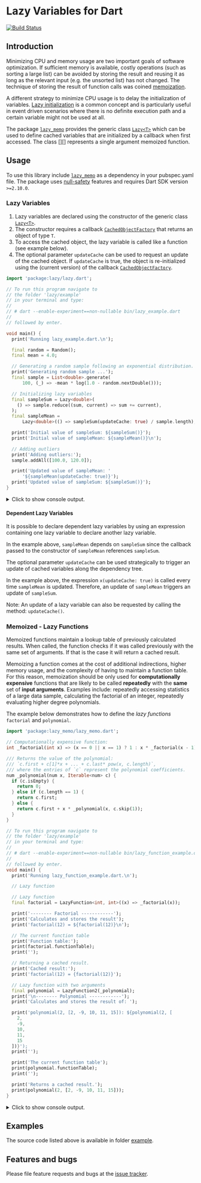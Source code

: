 
# Lazy Variables for Dart

[![Build Status](https://travis-ci.com/simphotonics/lazy_memo.svg?branch=main)](https://travis-ci.com/simphotonics/lazy_memo)


## Introduction

Minimizing CPU and memory usage are two important goals of software optimization.
If sufficient memory is available, costly operations (such as sorting a large list)
can be avoided by storing the result and reusing it as long as the relevant
input (e.g. the unsorted list) has not changed.
The technique of storing the result of function calls
was coined [memoization][memoization].


A different strategy to minimize CPU usage is to delay the initialization of variables.
[Lazy initialization][lazy_initialization] is a common concept and is particularly useful in
event driven scenarios where there is no definite execution path and a certain variable might not be used at all.

The package [`lazy_memo`][lazy_memo] provides the generic class [`Lazy<T>`][Lazy]
which can be used to define cached variables that are initialized by a callback when first accessed.
The class [][] represents a single argument memoized function.


## Usage

To use this library include [`lazy_memo`][lazy_memo] as a dependency in your pubspec.yaml file.
The package uses [null-safety] features and requires Dart SDK version `>=2.10.0`.

### Lazy Variables

1. Lazy variables are declared using the constructor of the generic class [`Lazy<T>`][Lazy].
2. The constructor requires a callback [`CachedObjectFactory`][CachedObjectFactory] that returns an  object of type `T`.
3. To access the cached object, the lazy variable is called like a function (see example below).
4. The optional parameter `updateCache` can be used to request an update of the cached object.
   If `updateCache` is true, the object is re-initialized using the (current version) of the callback [`CachedObjectFactory`][CachedObjectFactory].

```Dart
import 'package:lazy/lazy.dart';

// To run this program navigate to
// the folder 'lazy/example'
// in your terminal and type:
//
// # dart --enable-experiment==non-nullable bin/lazy_example.dart
//
// followed by enter.

void main() {
  print('Running lazy_example.dart.\n');

  final random = Random();
  final mean = 4.0;

  // Generating a random sample following an exponential distribution.
  print('Generating random sample ...');
  final sample = List<double>.generate(
      100, (_) => -mean * log(1.0 - random.nextDouble()));

  // Initializing lazy variables
  final sampleSum = Lazy<double>(
    () => sample.reduce((sum, current) => sum += current),
  );
  final sampleMean =
      Lazy<double>(() => sampleSum(updateCache: true) / sample.length);

  print('Initial value of sampleSum: ${sampleSum()}');
  print('Initial value of sampleMean: ${sampleMean()}\n');

  // Adding outliers
  print('Adding outliers:');
  sample.addAll([100.0, 120.0]);

  print('Updated value of sampleMean: '
      '${sampleMean(updateCache: true)}');
  print('Updated value of sampleSum: ${sampleSum()}');
}
```
<details>  <summary> Click to show console output. </summary>

 ```Console
 $ dart --enable-experiment=non-nullable example/bin/lazy_example.dart
 Running lazy_example.dart.

 Generating random sample ...
 Initial value of sampleSum: 415.9556128306705
 Initial value of sampleMean: 4.159556128306705

 Adding outliers:
 Updated value of sampleMean: 6.234858949320299
 Updated value of sampleSum: 635.9556128306705
 ```
</details>


#### Dependent Lazy Variables

It is possible to declare dependent lazy variables by using an
expression containing one lazy variable to declare another lazy variable.

In the example above, `sampleMean` depends on `sampleSum` since the callback passed
to the constructor of `sampleMean` references `sampleSum`.

The optional parameter `updateCache` can be used strategically to trigger an
update of cached variables along the
dependency tree.

In the example above, the expression `x(updateCache: true)` is called
every time `sampleMean` is updated. Therefore, an update of `sampleMean` triggers an update of `sampleSum`.

Note: An update of a lazy variable can also be requested by calling the
method: `updateCache()`.

### Memoized - Lazy Functions

Memoized functions maintain a lookup table of previously calculated results. When called, the
function checks if it was called previously with the same set of arguments.
If that is the case it will return a cached result.

Memoizing a function comes at the cost of additional indirections,
higher memory usage, and the complexity of having to maintain a function table.
For this reason, memoization should be only used for
**computationally expensive** functions that are likely to be
called **repeatedly** with the **same** set of **input arguments**.
Examples include: repeatedly accessing statistics of a large
data sample, calculating the factorial of an integer,
repeatedly evaluating higher degree polynomials.

The example below demonstrates how to define the *lazy functions*
`factorial` and `polynomial`.

```Dart
import 'package:lazy_memo/lazy_memo.dart';

// Computationally expensive function:
int _factorial(int x) => (x == 0 || x == 1) ? 1 : x * _factorial(x - 1);

/// Returns the value of the polynomial:
/// `c.first + c[1]*x + ... + c.last* pow(x, c.length)`,
/// where the entries of `c` represent the polynomial coefficients.
num _polynomial(num x, Iterable<num> c) {
  if (c.isEmpty) {
    return 0;
  } else if (c.length == 1) {
    return c.first;
  } else {
    return c.first + x * _polynomial(x, c.skip(1));
  }
}

// To run this program navigate to
// the folder 'lazy/example'
// in your terminal and type:
//
// # dart --enable-experiment==non-nullable bin/lazy_function_example.dart
//
// followed by enter.
void main() {
  print('Running lazy_function_example.dart.\n');

  // Lazy function

  // Lazy function
  final factorial = LazyFunction<int, int>((x) => _factorial(x));

  print('-------- Factorial ------------');
  print('Calculates and stores the result');
  print('factorial(12) = ${factorial(12)}\n');

  // The current function table
  print('Function table:');
  print(factorial.functionTable);
  print('');

  // Returning a cached result.
  print('Cached result:');
  print('factorial(12) = {factorial(12)}');

  // Lazy function with two arguments
  final polynomial = LazyFunction2(_polynomial);
  print('\n-------- Polynomial ------------');
  print('Calculates and stores the result of: ');

  print('polynomial(2, [2, -9, 10, 11, 15]): ${polynomial(2, [
    2,
    -9,
    10,
    11,
    15
  ])}');
  print('');

  print('The current function table');
  print(polynomial.functionTable);
  print('');

  print('Returns a cached result.');
  print(polynomial(2, [2, -9, 10, 11, 15]));
}
```
<details>  <summary> Click to show console output. </summary>

 ```Console
 $ dart example/bin/lazy_function_example.dart
 Running lazy_function_example.dart.

 -------- Factorial ------------
 Calculates and stores the result
 factorial(12) = 479001600

 Function table:
 {12: 479001600}

 Cached result:
 factorial(12) = 479001600

 -------- Polynomial ------------
 Calculates and stores the result of:
 polynomial(2, [2, -9, 10, 11, 15]): 352

 The current function table
 {2: {[2, -9, 10, 11, 15]: 352}}

 Returns a cached result.
 352
 ```
</details>


## Examples

The source code listed above is available in folder [example].



## Features and bugs

Please file feature requests and bugs at the [issue tracker].

[CachedObjectFactory]: https://pub.dev/documentation/lazy_memo/latest/lazy_memo/CachedObjectFactory.html

[issue tracker]: https://github.com/simphotonics/lazy_memo/issues

[example]: https://github.com/simphotonics/lazy_memo/tree/master/example

[lazy_memo]: https://pub.dev/packages/lazy_memo

[lazy_initialization]: https://en.wikipedia.org/wiki/Lazy_initialization

[memoization]: https://en.wikipedia.org/wiki/Memoization

[null-safety]: https://dart.dev/null-safety

[Lazy]: https://pub.dev/documentation/lazy_memo/latest/lazy_memo/Lazy-class.html
